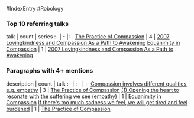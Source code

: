 #IndexEntry #Robology

### Top 10 referring talks
talk | count | series
:- | - |: -
<a data-href="The Practice of Compassion" href="The+Practice+of+Compassion" class="internal-link" target="_blank" rel="noopener">The Practice of Compassion</a> | 4 | <a data-href="2007 Lovingkindness and Compassion As a Path to Awakening" href="2007+Lovingkindness+and+Compassion+As+a+Path+to+Awakening" class="internal-link" target="_blank" rel="noopener">2007 Lovingkindness and Compassion As a Path to Awakening</a>
<a data-href="Equanimity in Compassion" href="Equanimity+in+Compassion" class="internal-link" target="_blank" rel="noopener">Equanimity in Compassion</a> | 1 | <a data-href="2007 Lovingkindness and Compassion As a Path to Awakening" href="2007+Lovingkindness+and+Compassion+As+a+Path+to+Awakening" class="internal-link" target="_blank" rel="noopener">2007 Lovingkindness and Compassion As a Path to Awakening</a>

### Paragraphs with 4+ mentions
description | count | talk
:- | : - | :-
<a aria-label-position="top" aria-label="The Practice of Compassion" data-href="The Practice of Compassion#Compassion involves different qualities e g empathy\" href="The+Practice+of+Compassion#Compassion+involves+different+qualities+e+g+empathy%5C" class="internal-link" target="_blank" rel="noopener">Compassion involves different qualities, e.g. empathy</a> | 3 | <a data-href="The Practice of Compassion" href="The+Practice+of+Compassion" class="internal-link" target="_blank" rel="noopener">The Practice of Compassion</a>
<a aria-label-position="top" aria-label="Equanimity in Compassion" data-href="Equanimity in Compassion#1 Opening the heart to resonate with the suffering we see empathy\" href="Equanimity+in+Compassion#1+Opening+the+heart+to+resonate+with+the+suffering+we+see+empathy%5C" class="internal-link" target="_blank" rel="noopener">(1) Opening the heart to resonate with the suffering we see (empathy)</a> | 1 | <a data-href="Equanimity in Compassion" href="Equanimity+in+Compassion" class="internal-link" target="_blank" rel="noopener">Equanimity in Compassion</a>
<a aria-label-position="top" aria-label="The Practice of Compassion" data-href="The Practice of Compassion#If there's too much sadness we feel we will get tired and feel burdened\" href="The+Practice+of+Compassion#If+there%27s+too+much+sadness+we+feel+we+will+get+tired+and+feel+burdened%5C" class="internal-link" target="_blank" rel="noopener">If there&#x27;s too much sadness we feel, we will get tired and feel burdened</a> | 1 | <a data-href="The Practice of Compassion" href="The+Practice+of+Compassion" class="internal-link" target="_blank" rel="noopener">The Practice of Compassion</a>


